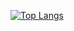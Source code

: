 [![Top Langs](https://github-readme-stats.vercel.app/api/top-langs/?username=eligibilityy&layout=compact&theme=github_dark&show_icons=true)](https://github.com/anuraghazra/github-readme-stats)
